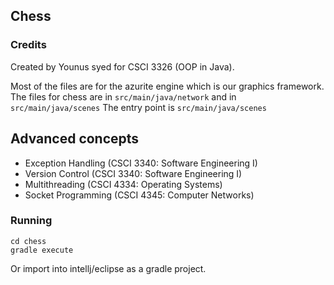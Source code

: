 ## Chess

### Credits
Created by Younus syed for CSCI 3326 (OOP in Java).

Most of the files are for the azurite engine which is our graphics framework.
The files for chess are in `src/main/java/network`
and in `src/main/java/scenes`
The entry point is `src/main/java/scenes`

## Advanced concepts
- Exception Handling (CSCI 3340: Software Engineering I)
- Version Control (CSCI 3340: Software Engineering I)
- Multithreading (CSCI 4334: Operating Systems)
- Socket Programming (CSCI 4345: Computer Networks)

### Running

```
cd chess
gradle execute
```

Or import into intellj/eclipse as a gradle project.
